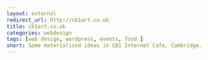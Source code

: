 ```yaml
---
layout: external
redirect_url: http://cb1art.co.uk
title: cb1art.co.uk
categories: webdesign
tags: [web design, wordpress, events, food ]
short: Some materialised ideas in CB1 Internet Cafe, Cambridge.
---
```

